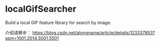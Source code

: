 # localGifSearcher
Build a local GIF feature library for search by image.

介绍请移步：
  https://blog.csdn.net/alongname/article/details/123337853?spm=1001.2014.3001.5501
